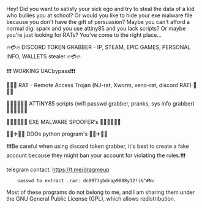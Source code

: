    Hey! Did you want to satisfy your sick ego and try to steal the data of a kid who bullies you at school? Or would you like to hide your exe malware file because you don't have the gift of persuasion? Maybe you can't afford a normal digi spark and you use attiny85 and you lack scripts? Or maybe you're just looking for RATs? You've come to the right place...

🔥💳🔥 DISCORD TOKEN GRABBER - IP, STEAM, EPIC GAMES, PERSONAL INFO, WALLETS stealer 🔥💳🔥



❗❗❗ WORKING UACbypass❗❗❗



🐀🐀🐀 RAT - Remote Access Trojan (NJ-rat, Xworm, xeno-rat, discord RAT) 🐀🐀🐀



👨‍💻👨‍💻👨‍💻 ATTINY85 scripts (wifi passwd grabber, pranks, sys info grabber) 👨‍💻👨‍💻👨‍💻



🕵🏻🕵🏻🕵🏻 EXE MALWARE SPOOFER's 🕵🏻🕵🏻🕵🏻



👳‍♂️✈🏢🏢 DDOs python program's 👳‍♂️✈🏢🏢





❗❗❗Be careful when using discord token grabber, it's best to create a fake account because they might ban your account for violating the rules.❗❗❗




telegram contact: https://t.me/dragmeup


        oasswd to extract .rar: dn8973gbdnap9888y12!(&^#Nu



Most of these programs do not belong to me, and I am sharing them under the GNU General Public License (GPL), which allows redistribution.
